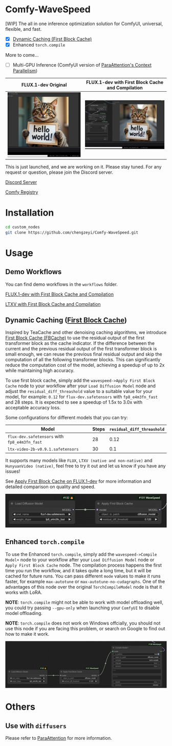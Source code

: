 # Comfy-WaveSpeed

[WIP] The all in one inference optimization solution for ComfyUI, universal, flexible, and fast.

- [x] [Dynamic Caching (First Block Cache)](https://github.com/chengzeyi/ParaAttention?tab=readme-ov-file#first-block-cache-our-dynamic-caching)
- [x] Enhanced `torch.compile`

More to come...

- [ ] Multi-GPU Inference (ComfyUI version of [ParaAttention's Context Parallelism](https://github.com/chengzeyi/ParaAttention?tab=readme-ov-file#context-parallelism))

| FLUX.1-dev Original | FLUX.1-dev with First Block Cache and Compilation |
| - | - |
| ![FLUX.1-dev Original](./assets/flux_original.png) | ![FLUX.1-dev with First Block Cache and Compilation](./assets/flux_optimized.png) |

This is just launched, and we are working on it. Please stay tuned.
For any request or question, please join the Discord server.

[Discord Server](https://discord.gg/xtk6jUtYtr)

[Comfy Registry](https://registry.comfy.org/nodes/wavespeed)

# Installation

```bash
cd custom_nodes
git clone https://github.com/chengzeyi/Comfy-WaveSpeed.git
```

# Usage

## Demo Workflows

You can find demo workflows in the `workflows` folder.

[FLUX.1-dev with First Block Cache and Compilation](./workflows/flux.json)

[LTXV with First Block Cache and Compilation](./workflows/ltxv.json)

## Dynamic Caching ([First Block Cache](https://github.com/chengzeyi/ParaAttention?tab=readme-ov-file#first-block-cache-our-dynamic-caching))

Inspired by TeaCache and other denoising caching algorithms, we introduce [First Block Cache (FBCache)](https://github.com/chengzeyi/ParaAttention?tab=readme-ov-file#first-block-cache-our-dynamic-caching) to use the residual output of the first transformer block as the cache indicator.
If the difference between the current and the previous residual output of the first transformer block is small enough, we can reuse the previous final residual output and skip the computation of all the following transformer blocks.
This can significantly reduce the computation cost of the model, achieving a speedup of up to 2x while maintaining high accuracy.

To use first block cache, simply add the `wavespeed->Apply First Block Cache` node to your workflow after your `Load Diffusion Model` node and adjust the `residual_diff_threashold` value to a suitable value for your model, for example: `0.12` for `flux-dev.safetensors` with `fp8_e4m3fn_fast` and 28 steps.
It is expected to see a speedup of 1.5x to 3.0x with acceptable accuracy loss.

Some configurations for different models that you can try:

| Model | Steps | `residual_diff_threashold` |
| - | - | - |
| `flux-dev.safetensors` with `fp8_e4m3fn_fast` | 28 | 0.12 |
| `ltx-video-2b-v0.9.1.safetensors` | 30 | 0.1 |

It supports many models like `FLUX`, `LTXV (native and non-native)` and `HunyuanVideo (native)`, feel free to try it out and let us know if you have any issues!

See [Apply First Block Cache on FLUX.1-dev](https://github.com/chengzeyi/ParaAttention/blob/main/doc/fastest_flux.md#apply-first-block-cache-on-flux1-dev) for more information and detailed comparison on quality and speed.

![Usage of First Block Cache](./assets/usage_fbcache.png)

## Enhanced `torch.compile`

To use the Enhanced `torch.compile`, simply add the `wavespeed->Compile Model+` node to your workflow after your `Load Diffusion Model` node or `Apply First Block Cache` node.
The compilation process happens the first time you run the workflow, and it takes quite a long time, but it will be cached for future runs.
You can pass different `mode` values to make it runs faster, for example `max-autotune` or `max-autotune-no-cudagraphs`.
One of the advantages of this node over the original `TorchCompileModel` node is that it works with LoRA.

**NOTE**: `torch.compile` might not be able to work with model offloading well, you could try passing `--gpu-only` when launching your `ComfyUI` to disable model offloading.

**NOTE**: `torch.compile` does not work on Windows offcially, you should not use this node if you are facing this problem, or search on Google to find out how to make it work.

![Usage of Enhanced `torch.compile`](./assets/usage_compile.png)

# Others

## Use with `diffusers`

Please refer to [ParaAttention](https://github.com/chengzeyi/ParaAttention) for more information.
